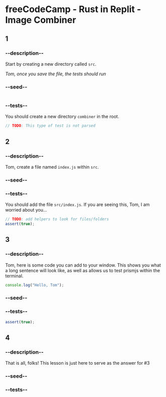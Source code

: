 # freeCodeCamp - Rust in Replit - Image Combiner

## 1

### --description--

Start by creating a new directory called `src`.

_Tom, once you save the file, the tests should run_

### --seed--

```js

```

### --tests--

You should create a new directory `combiner` in the root.

```js
// TODO: This type of test is not parsed
```

## 2

### --description--

Tom, create a file named `index.js` within `src`.

### --seed--

<!-- TODO: Look at adding some sort of commit name here for seed. Or, automatically do it based on lesson number -->

### --tests--

You should add the file `src/index.js`. If you are seeing this, Tom, I am worried about you...

```js
// TODO: add helpers to look for files/folders
assert(true);
```

## 3

### --description--

Tom, here is some code you can add to your window. This shows you what a long sentence will look like, as well as allows us to test prismjs within the terminal.

```js
console.log("Hello, Tom");
```

### --seed--

<!-- TODO: Probably going to automatically do this based on Git and lesson number matching -->

### --tests--

```js
assert(true);
```

## 4

### --description--

That is all, folks! This lesson is just here to serve as the answer for #3

### --seed--

### --tests--
